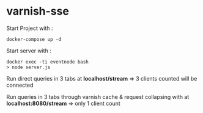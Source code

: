 # varnish-sse

Start Project with :

    docker-compose up -d
    
Start server with :

    docker exec -ti eventnode bash
    > node server.js
    
Run direct queries in 3 tabs at **localhost/stream** => 3 clients counted will be connected

Run queries in 3 tabs through varnish cache & request collapsing with at **localhost:8080/stream** => only 1 client count
 
 
